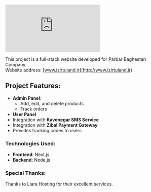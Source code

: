 ![Project Image](https://biaupload.com/do.php?imgf=org-4189cb5004a21.png)

This project is a full-stack website developed for Parbar Baghestan Company.  
Website address: [www.izirtuland.ir](http://www.izirtuland.ir)

## Project Features:
- **Admin Panel**:  
  - Add, edit, and delete products  
  - Track orders  
- **User Panel**  
- Integration with **Kavenegar SMS Service**  
- Integration with **Zibal Payment Gateway**  
- Provides tracking codes to users  

### Technologies Used:
- **Frontend**: Next.js  
- **Backend**: Node.js  

### Special Thanks:
Thanks to Liara Hosting for their excellent services.

